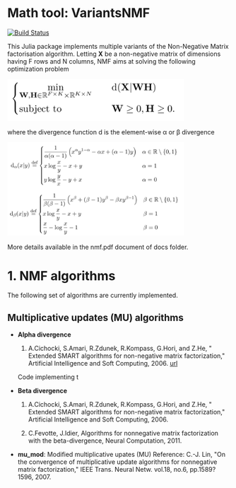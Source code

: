 Math tool: VariantsNMF
======================

[![Build Status](https://travis-ci.org/Durzot/MT_NMF.svg?branch=master)](https://travis-ci.org/Durzot/MT_NMF)

This Julia package implements multiple variants of the Non-Negative Matrix factorisation algorithm. Letting **X** be a non-negative matrix of dimensions having F rows and N columns, NMF aims at solving the following optimization problem

<img src="docs/img/nmf_problem.png" alt="image" width="400"/>

where the divergence function d is the element-wise &alpha; or &beta; divergence

<img src="docs/img/divergences.png" alt="image" width="400"/>

More details available in the nmf.pdf document of docs folder.

# 1. NMF algorithms

The following set of algorithms are currently implemented. 

## Multiplicative updates (MU) algorithms 

- **Alpha divergence**

    1. A.Cichocki, S.Amari, R.Zdunek, R.Kompass, G.Hori, and Z.He, "
	Extended SMART algorithms for non-negative matrix factorization," Artificial Intelligence and Soft Computing, 2006.
	[url](https://link.springer.com/chapter/10.1007/11785231_58)

    Code implementing t

- **Beta divergence** 
	
    1. A.Cichocki, S.Amari, R.Zdunek, R.Kompass, G.Hori, and Z.He, "
    Extended SMART algorithms for non-negative matrix factorization," Artificial Intelligence and Soft Computing, 2006.

    2. C.Fevotte, J.Idier, 
    Algorithms for nonnegative matrix factorization with the beta-divergence, Neural Computation, 2011.

- **mu_mod**: Modified multiplicative upates (MU) Reference: C.-J. Lin, "On the convergence of multiplicative update
algorithms for nonnegative matrix factorization," IEEE Trans. Neural Netw. vol.18, no.6, pp.1589?1596, 2007.
